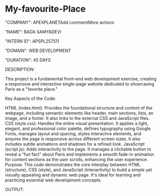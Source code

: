 # My-favourite-Place

"COMPANY": APEXPLANETAdd commentMore actions

"NAME": BADA SAMYADEVI

"INTERN ID":  APSPL257511

"DOMAIN": WEB DEVELOPMENT

"DURATION": 45 DAYS

DESCRIPTION:

This project is a fundamental front-end web development exercise, creating a responsive and interactive single-page website dedicated to showcasing Paris as a "favorite place."

Key Aspects of the Code:

HTML (index.html): Provides the foundational structure and content of the webpage, including semantic elements like header, main sections, lists, an image, and a footer. It also links to the external CSS and JavaScript files.
CSS (style.css): Handles the entire visual presentation. It applies a light, elegant, and professional color palette, defines typography using Google Fonts, manages layout and spacing, styles interactive elements, and ensures the page is responsive across different screen sizes. It also includes subtle animations and shadows for a refined look.
JavaScript (script.js): Adds interactivity to the page. It manages a clickable button to reveal a "fun fact" about Paris and implements a smooth fade-in animation for content sections as the user scrolls, enhancing the user experience.
Purpose:
This code demonstrates the core interplay between HTML (structure), CSS (style), and JavaScript (interactivity) to build a simple yet visually appealing and dynamic web page. It's ideal for learning and practicing essential web development concepts.

OUTPUT:

